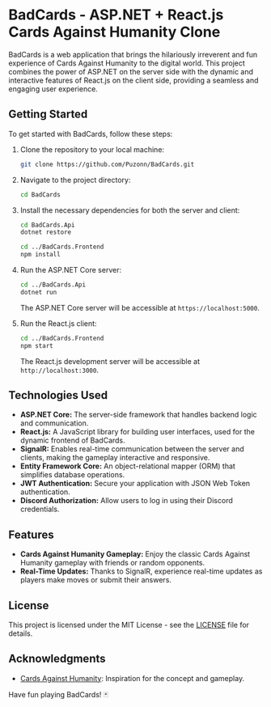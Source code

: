 # BadCards - ASP.NET + React.js Cards Against Humanity Clone

BadCards is a web application that brings the hilariously irreverent and fun experience of Cards Against Humanity to the digital world. This project combines the power of ASP.NET on the server side with the dynamic and interactive features of React.js on the client side, providing a seamless and engaging user experience.

## Getting Started

To get started with BadCards, follow these steps:

1. Clone the repository to your local machine:

   ```bash
   git clone https://github.com/Puzonn/BadCards.git
   ```

2. Navigate to the project directory:

   ```bash
   cd BadCards
   ```

3. Install the necessary dependencies for both the server and client:

   ```bash
   cd BadCards.Api
   dotnet restore

   cd ../BadCards.Frontend
   npm install
   ```

4. Run the ASP.NET Core server:

   ```bash
   cd ../BadCards.Api
   dotnet run
   ```

   The ASP.NET Core server will be accessible at `https://localhost:5000`.

5. Run the React.js client:

   ```bash
   cd ../BadCards.Frontend
   npm start
   ```

   The React.js development server will be accessible at `http://localhost:3000`.

## Technologies Used

- **ASP.NET Core:** The server-side framework that handles backend logic and communication.
- **React.js:** A JavaScript library for building user interfaces, used for the dynamic frontend of BadCards.
- **SignalR:** Enables real-time communication between the server and clients, making the gameplay interactive and responsive.
- **Entity Framework Core:** An object-relational mapper (ORM) that simplifies database operations.
- **JWT Authentication:** Secure your application with JSON Web Token authentication.
- **Discord Authorization:** Allow users to log in using their Discord credentials.

## Features

- **Cards Against Humanity Gameplay:** Enjoy the classic Cards Against Humanity gameplay with friends or random opponents.
- **Real-Time Updates:** Thanks to SignalR, experience real-time updates as players make moves or submit their answers.

## License

This project is licensed under the MIT License - see the [LICENSE](<[LICENSE](https://github.com/Puzonn/BadCards/blob/main/license)>) file for details.

## Acknowledgments

- [Cards Against Humanity](https://www.cardsagainsthumanity.com/): Inspiration for the concept and gameplay.

Have fun playing BadCards! 🃏
